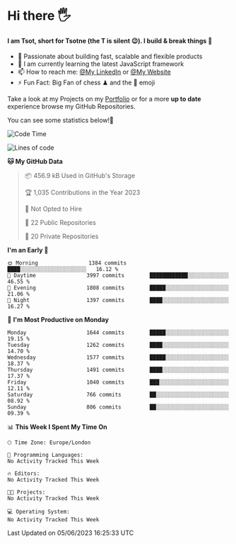 # Hi there :raised_hand_with_fingers_splayed:
#### I am Tsot, short for Tsotne (the T is silent :wink:). I build & break things :space_invader:
- :telescope: Passionate about building fast, scalable and flexible products
- :seedling: I am currently learning the latest JavaScript framework 
- :mailbox: How to reach me: [@My LinkedIn](https://www.linkedin.com/in/tsotne-gvadzabia/) or [@My Website](https://tsotne.co.uk/contact)
- :zap: Fun Fact: Big Fan of chess ♟ and the 👾 emoji

Take a look at my Projects on my [Portfolio](https://tsotne.co.uk/) or for a more **up to date** experience browse my GitHub Repositories.

You can see some statistics below!:space_invader:
<!--START_SECTION:waka-->
![Code Time](http://img.shields.io/badge/Code%20Time-761%20hrs%202%20mins-blue)

![Lines of code](https://img.shields.io/badge/From%20Hello%20World%20I%27ve%20Written-5.0%20million%20lines%20of%20code-blue)

**🐱 My GitHub Data** 

> 📦 456.9 kB Used in GitHub's Storage 
 > 
> 🏆 1,035 Contributions in the Year 2023
 > 
> 🚫 Not Opted to Hire
 > 
> 📜 22 Public Repositories 
 > 
> 🔑 20 Private Repositories 
 > 
**I'm an Early 🐤** 

```text
🌞 Morning                1384 commits        ████░░░░░░░░░░░░░░░░░░░░░   16.12 % 
🌆 Daytime                3997 commits        ████████████░░░░░░░░░░░░░   46.55 % 
🌃 Evening                1808 commits        █████░░░░░░░░░░░░░░░░░░░░   21.06 % 
🌙 Night                  1397 commits        ████░░░░░░░░░░░░░░░░░░░░░   16.27 % 
```
📅 **I'm Most Productive on Monday** 

```text
Monday                   1644 commits        █████░░░░░░░░░░░░░░░░░░░░   19.15 % 
Tuesday                  1262 commits        ████░░░░░░░░░░░░░░░░░░░░░   14.70 % 
Wednesday                1577 commits        █████░░░░░░░░░░░░░░░░░░░░   18.37 % 
Thursday                 1491 commits        ████░░░░░░░░░░░░░░░░░░░░░   17.37 % 
Friday                   1040 commits        ███░░░░░░░░░░░░░░░░░░░░░░   12.11 % 
Saturday                 766 commits         ██░░░░░░░░░░░░░░░░░░░░░░░   08.92 % 
Sunday                   806 commits         ██░░░░░░░░░░░░░░░░░░░░░░░   09.39 % 
```


📊 **This Week I Spent My Time On** 

```text
🕑︎ Time Zone: Europe/London

💬 Programming Languages: 
No Activity Tracked This Week

🔥 Editors: 
No Activity Tracked This Week

🐱‍💻 Projects: 
No Activity Tracked This Week

💻 Operating System: 
No Activity Tracked This Week
```


 Last Updated on 05/06/2023 16:25:33 UTC
<!--END_SECTION:waka-->
